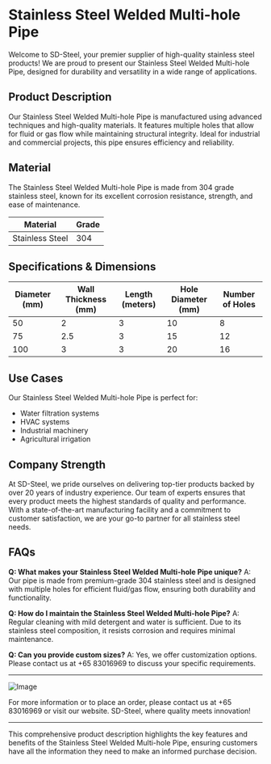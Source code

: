 # Stainless Steel Welded Multi-hole Pipe

Welcome to SD-Steel, your premier supplier of high-quality stainless steel products! We are proud to present our Stainless Steel Welded Multi-hole Pipe, designed for durability and versatility in a wide range of applications.

## Product Description

Our Stainless Steel Welded Multi-hole Pipe is manufactured using advanced techniques and high-quality materials. It features multiple holes that allow for fluid or gas flow while maintaining structural integrity. Ideal for industrial and commercial projects, this pipe ensures efficiency and reliability.

## Material

The Stainless Steel Welded Multi-hole Pipe is made from 304 grade stainless steel, known for its excellent corrosion resistance, strength, and ease of maintenance.

| **Material** | **Grade** |
|--------------|-----------|
| Stainless Steel | 304 |

## Specifications & Dimensions

| **Diameter (mm)** | **Wall Thickness (mm)** | **Length (meters)** | **Hole Diameter (mm)** | **Number of Holes** |
|-------------------|-------------------------|---------------------|------------------------|---------------------|
| 50                | 2                       | 3                   | 10                     | 8                   |
| 75                | 2.5                     | 3                   | 15                     | 12                  |
| 100               | 3                       | 3                   | 20                     | 16                  |

## Use Cases

Our Stainless Steel Welded Multi-hole Pipe is perfect for:

- Water filtration systems
- HVAC systems
- Industrial machinery
- Agricultural irrigation

## Company Strength

At SD-Steel, we pride ourselves on delivering top-tier products backed by over 20 years of industry experience. Our team of experts ensures that every product meets the highest standards of quality and performance. With a state-of-the-art manufacturing facility and a commitment to customer satisfaction, we are your go-to partner for all stainless steel needs.

## FAQs

**Q: What makes your Stainless Steel Welded Multi-hole Pipe unique?**
A: Our pipe is made from premium-grade 304 stainless steel and is designed with multiple holes for efficient fluid/gas flow, ensuring both durability and functionality.

**Q: How do I maintain the Stainless Steel Welded Multi-hole Pipe?**
A: Regular cleaning with mild detergent and water is sufficient. Due to its stainless steel composition, it resists corrosion and requires minimal maintenance.

**Q: Can you provide custom sizes?**
A: Yes, we offer customization options. Please contact us at +65 83016969 to discuss your specific requirements.

---

![Image](https://github.com/user-attachments/assets/2567258e-e124-4816-932d-1809bd27ef0b)

For more information or to place an order, please contact us at +65 83016969 or visit our website. SD-Steel, where quality meets innovation!

---

This comprehensive product description highlights the key features and benefits of the Stainless Steel Welded Multi-hole Pipe, ensuring customers have all the information they need to make an informed purchase decision.